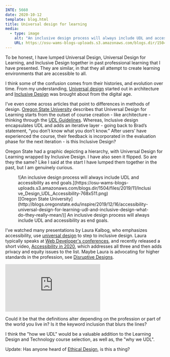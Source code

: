 ```yaml
---
INTE: 5660
date: 2020-10-12
template: blog.html
title: Universal design for learning
media:
  - type: image
    alt: "An inclusive design process will always include UDL and accessibility as end goals."
    URL: https://osu-wams-blogs-uploads.s3.amazonaws.com/blogs.dir/1504/files/2019/11/Inclusive_Design_UDL_Accessibility-768x511.png
---
```


To be honest, I have lumped Universal Design, Universal Design for Learning, and Inclusive Design together in past professional learning that I have presented. They are similar, in that they all attempt to create learning environments that are accessible to all.

I think some of the confusion comes from their histories, and evolution over time. From my understanding, [Universal design](https://en.wikipedia.org/wiki/Universal_design) started out in architecture and [Inclusive Design](https://en.wikipedia.org/wiki/Inclusive_design) was brought about from the digital age.

I’ve even come across articles that point to differences in methods of design. [Oregon State University](http://blogs.oregonstate.edu/inspire/2019/12/16/accessibility-universal-design-for-learning-udl-and-inclusive-design-what-do-they-really-mean/) describes that Universal Design for Learning starts from the outset of course creation - like architecture - thinking through the [UDL Guidelines](http://udlguidelines.cast.org/). Whereas, Inclusive design encapsulates UDL and adds an iterative layer - going back to Brad’s statement, “you don’t know what you don’t know.” After users’ have experienced the course, their feedback is incorporated in the evaluation phase for the next iteration - is this Inclusive Design?

Oregon State had a graphic depicting a hierarchy, with Universal Design for Learning wrapped by Inclusive Design. I have also seen it flipped. So are they the same? Like I said at the start I have lumped them together in the past, but I am genuinely curious.

<figure markdown>
  ![An inclusive design process will always include UDL and accessibility as end goals.](https://osu-wams-blogs-uploads.s3.amazonaws.com/blogs.dir/1504/files/2019/11/Inclusive_Design_UDL_Accessibility-768x511.png)
  <figcaption markdown>[[Oregon State University](http://blogs.oregonstate.edu/inspire/2019/12/16/accessibility-universal-design-for-learning-udl-and-inclusive-design-what-do-they-really-mean/)] An inclusive design process will always include UDL and accessibility as end goals.</figcaption>
</figure>

I’ve watched many presentations by Laura Kalbog, who emphasizes accessibility, use [universal design](https://2017.ind.ie/archive/summit/videos/laura-kalbag/) to step to inclusive design. Laura typically speaks at [Web Developer's conferences](https://www.google.com/search?tbm=vid&q=laura+kalbag), and recently released a short video, [Accessibility in 2020](https://laurakalbag.com/accessibility-in-2020/), which addresses all three and then adds privacy and equity issues to the list. Maybe Laura is advocating for higher standards in the profession, see [Disruptive Designs](https://youtu.be/qofn4NcIF8E?t=459).

<div class="aspect-ratio aspect-ratio--16-9">
  <iframe class="aspect-ratio--content" src="https://www.youtube-nocookie.com/embed/qofn4NcIF8E?t=459" title="YouTube video player" frameborder="0" allow="accelerometer; autoplay; clipboard-write; encrypted-media; gyroscope; picture-in-picture" allowfullscreen></iframe>
</div>

Could it be that the definitions alter depending on the profession or part of the world you live in? Is it the keyword inclusion that blurs the lines?

I think the "how we UDL" would be a valuable addition to the Learning Design and Technology course selection, as well as, the "why we UDL".

Update: Has anyone heard of [Ethical Design](https://2017.ind.ie/ethical-design), is this a thing?
